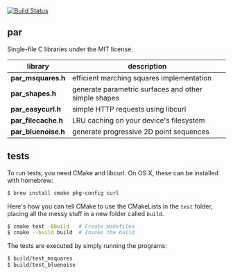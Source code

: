 [![Build Status](https://travis-ci.org/prideout/par.svg?branch=master)](https://travis-ci.org/prideout/par)

## par

Single-file C libraries under the MIT license.

library    | description
------------------- | ----
**par_msquares.h** | efficient marching squares implementation
**par_shapes.h** | generate parametric surfaces and other simple shapes
**par_easycurl.h** | simple HTTP requests using libcurl
**par_filecache.h** | LRU caching on your device's filesystem
**par_bluenoise.h** | generate progressive 2D point sequences

## tests

To run tests, you need CMake and libcurl.  On OS X, these can be installed with homebrew:

```bash
$ brew install cmake pkg-config curl
```

Here's how you can tell CMake to use the CMakeLists in the `test` folder, placing all the messy stuff in a new folder called `build`.

```bash
$ cmake test -Bbuild   # Create makefiles
$ cmake --build build  # Invoke the build
```

The tests are executed by simply running the programs:
```bash
$ build/test_msquares
$ build/test_bluenoise
```